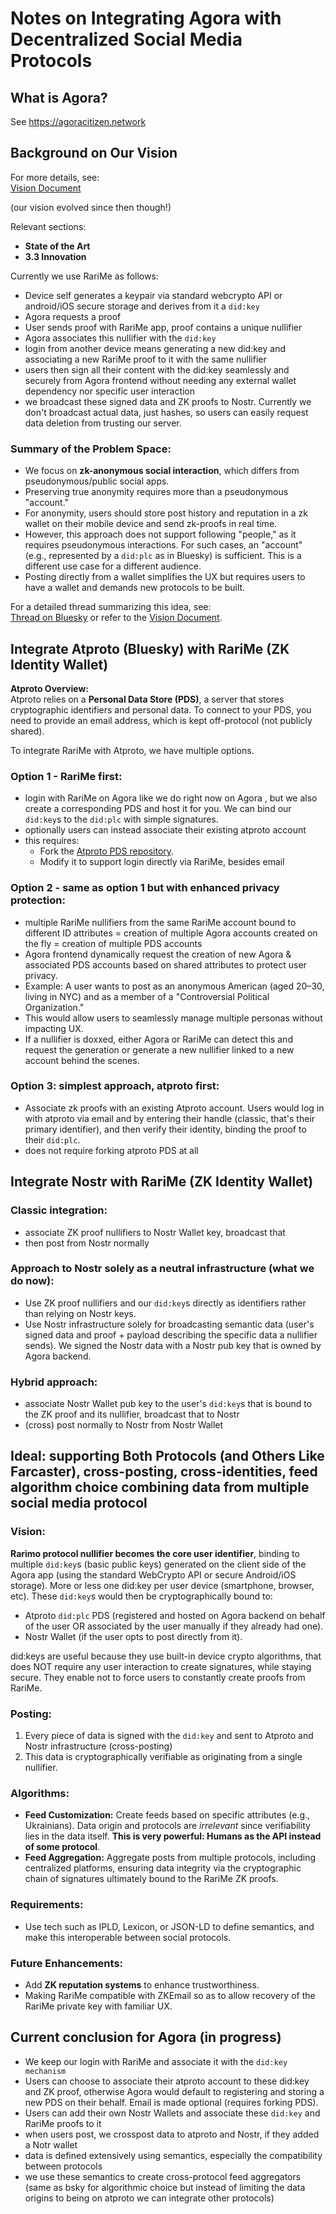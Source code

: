 # Notes on Integrating Agora with Decentralized Social Media Protocols

## What is Agora?

See https://agoracitizen.network

## Background on Our Vision

For more details, see:  
[Vision Document](https://docs.google.com/document/d/1VWdhZ6uBQlab9cqlvhtWxywMnsYzXq6q/edit?usp=sharing&ouid=103751232663868193979&rtpof=true&sd=true)

(our vision evolved since then though!)

Relevant sections:  
- **State of the Art**  
- **3.3 Innovation**

Currently we use RariMe as follows:
- Device self generates a keypair via standard webcrypto API or android/iOS secure storage and derives from it a `did:key`
- Agora requests a proof
- User sends proof with RariMe app, proof contains a unique nullifier
- Agora associates this nullifier with the `did:key`
- login from another device means generating a new did:key and associating a new RariMe proof to it with the same nullifier 
- users then sign all their content with the did:key seamlessly and securely from Agora frontend without needing any external wallet dependency nor specific user interaction
- we broadcast these signed data and ZK proofs to Nostr. Currently we don't broadcast actual data, just hashes, so users can easily request data deletion from trusting our server.

### Summary of the Problem Space:
- We focus on **zk-anonymous social interaction**, which differs from pseudonymous/public social apps.  
- Preserving true anonymity requires more than a pseudonymous "account."  
- For anonymity, users should store post history and reputation in a zk wallet on their mobile device and send zk-proofs in real time.  
- However, this approach does not support following "people," as it requires pseudonymous interactions. For such cases, an "account" (e.g., represented by a `did:plc` as in Bluesky) is sufficient. This is a different use case for a different audience.  
- Posting directly from a wallet simplifies the UX but requires users to have a wallet and demands new protocols to be built.  

For a detailed thread summarizing this idea, see:  
[Thread on Bluesky](https://bsky.app/profile/nicobao.dev/post/3l3tkmnefvr26) or refer to the [Vision Document](https://docs.google.com/document/d/1VWdhZ6uBQlab9cqlvhtWxywMnsYzXq6q/edit?usp=sharing&ouid=103751232663868193979&rtpof=true&sd=true).

## Integrate Atproto (Bluesky) with RariMe (ZK Identity Wallet)

**Atproto Overview:**  
Atproto relies on a **Personal Data Store (PDS)**, a server that stores cryptographic identifiers and personal data. To connect to your PDS, you need to provide an email address, which is kept off-protocol (not publicly shared).

To integrate RariMe with Atproto, we have multiple options. 

### Option 1 - RariMe first:
- login with RariMe on Agora like we do right now on Agora , but we also create a corresponding PDS and host it for you. We can bind our `did:key`s to the `did:plc` with simple signatures.
- optionally users can instead associate their existing atproto account
- this requires:
    - Fork the [Atproto PDS repository](https://github.com/bluesky-social/pds).  
    - Modify it to support login directly via RariMe, besides email

### Option 2 - same as option 1 but with enhanced privacy protection:
- multiple RariMe nullifiers from the same RariMe account bound to different ID attributes = creation of multiple Agora accounts created on the fly = creation of multiple PDS accounts
- Agora frontend dynamically request the creation of new Agora & associated PDS accounts based on shared attributes to protect user privacy.  
- Example: A user wants to post as an anonymous American (aged 20–30, living in NYC) and as a member of a "Controversial Political Organization."  
- This would allow users to seamlessly manage multiple personas without impacting UX.  
- If a nullifier is doxxed, either Agora or RariMe can detect this and request the generation or generate a new nullifier linked to a new account behind the scenes.

### Option 3: simplest approach, atproto first: 
- Associate zk proofs with an existing Atproto account. Users would log in with atproto via email and by entering their handle (classic, that's their primary identifier), and then verify their identity, binding the proof to their `did:plc`.
- does not require forking atproto PDS at all


## Integrate Nostr with RariMe (ZK Identity Wallet)

### Classic integration:
- associate ZK proof nullifiers to Nostr Wallet key, broadcast that
- then post from Nostr normally 

### Approach to Nostr solely as a neutral infrastructure (what we do now): 
- Use ZK proof nullifiers and our `did:key`s directly as identifiers rather than relying on Nostr keys.
- Use Nostr infrastructure solely for broadcasting semantic data (user's signed data and proof + payload describing the specific data a nullifier sends). We signed the Nostr data with a Nostr pub key that is owned by Agora backend.

### Hybrid approach:
- associate Nostr Wallet pub key to the user's `did:key`s that is bound to the ZK proof and its nullifier, broadcast that to Nostr
- (cross) post normally to Nostr from Nostr Wallet

## Ideal: supporting Both Protocols (and Others Like Farcaster), cross-posting, cross-identities, feed algorithm choice combining data from multiple social media protocol

### Vision:
**Rarimo protocol nullifier becomes the core user identifier**, binding to multiple `did:key`s (basic public keys) generated on the client side of the Agora app (using the standard WebCrypto API or secure Android/iOS storage). More or less one did:key per user device (smartphone, browser, etc). These `did:key`s would then be cryptographically bound to:  
- Atproto `did:plc` PDS (registered and hosted on Agora backend on behalf of the user OR associated by the user manually if they already had one).  
- Nostr Wallet (if the user opts to post directly from it).

did:keys are useful because they use built-in device crypto algorithms, that does NOT require any user interaction to create signatures, while staying secure. They enable not to force users to constantly create proofs from RariMe.

### Posting:
1. Every piece of data is signed with the `did:key` and sent to Atproto and Nostr infrastructure (cross-posting)  
2. This data is cryptographically verifiable as originating from a single nullifier.  

### Algorithms:
- **Feed Customization:** Create feeds based on specific attributes (e.g., Ukrainians). Data origin and protocols are *irrelevant* since verifiability lies in the data itself. **This is very powerful: Humans as the API instead of some protocol**.
- **Feed Aggregation:** Aggregate posts from multiple protocols, including centralized platforms, ensuring data integrity via the cryptographic chain of signatures ultimately bound to the RariMe ZK proofs.

### Requirements:
- Use tech such as IPLD, Lexicon, or JSON-LD to define semantics, and make this interoperable between social protocols.

### Future Enhancements:
- Add **ZK reputation systems** to enhance trustworthiness.
- Making RariMe compatible with ZKEmail so as to allow recovery of the RariMe private key with familiar UX.

## Current conclusion for Agora (in progress)

- We keep our login with RariMe and associate it with the `did:key mechanism`
- Users can choose to associate their atproto account to these did:key and ZK proof, otherwise Agora would default to registering and storing a new PDS on their behalf. Email is made optional (requires forking PDS).
- Users can add their own Nostr Wallets and associate these `did:key` and RariMe proofs to it
- when users post, we crosspost data to atproto and Nostr, if they added a Notr wallet 
- data is defined extensively using semantics, especially the compatibility between protocols
- we use these semantics to create cross-protocol feed aggregators (same as bsky for algorithmic choice but instead of limiting the data origins to being on atproto we can integrate other protocols)